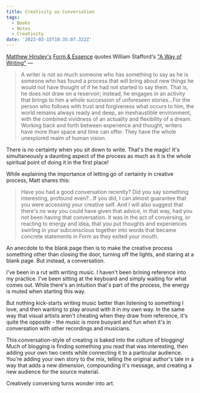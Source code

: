 ```yaml
---
title: Creativity as Conversation
tags:
  - Books
  - Notes
  - Creativity
date: '2023-03-15T10:35:07.322Z'
---
```


[Matthew Hinsley's](https://www.matthewhinsley.com/) [Form & Essence](https://www.lulu.com/shop/matthew-hinsley/form-essence/paperback/product-dwke49.html?page=1&pageSize=4) quotes William Stafford's ["A Way of Writing"](http://www2.csudh.edu/ccauthen/451S12/staffort.html) —

> A writer is not so much someone who has something to say as he is someone who has found a process that will bring about new things he would not have thought of if he had not started to say them. That is, he does not draw on a reservoir; instead, he engages in an activity that brings to him a whole succession of unforeseen stories...For the person who follows with trust and forgiveness what occurs to him, the world remains always ready and deep, an inexhaustible environment, with the combined vividness of an actuality and flexibility of a dream. Working back and forth between experience and thought, writers have more than space and time can offer. They have the whole unexplored realm of human vision.

There is no certainty when you sit down to write. That's the magic! It's simultaneously a daunting aspect of the process as much as it is the whole spiritual point of doing it in the first place!

While explaining the importance of letting go of certainty in creative process, Matt shares this:

> Have you had a good conversation recently? Did you say something interesting, profound even?...If you did, I can almost guarantee that you were accessing your creative self. And I will also suggest that there's no way you could have given that advice, in that way, had you not been having that conversation. It was in the act of conversing, or reacting to energy and idea, that you put thoughts and experiences swirling in your subconscious together into words that became concrete statements in Form as they exited your mouth.

An anecdote to the blank page then is to make the creative process something other than closing the door, turning off the lights, and staring at a blank page. But instead, a conversation.

I've been in a rut with writing music. I haven't been brining reference into my practice. I've been sitting at the keyboard and simply waiting for what comes out. While there's an intuition that's part of the process, the energy is muted when starting this way.

But nothing kick-starts writing music better than listening to something I love, and then wanting to play around with it in my own way. In the same way that visual artists aren't cheating when they draw from reference, it's quite the opposite - the music is more buoyant and fun when it's in conversation with other recordings and musicians.

This conversation-style of creating is baked into the culture of blogging! Much of blogging is finding something you read that was interesting, then adding your own two cents while connecting it to a particular audience. You're adding your own story to the mix, telling the original author's tale in a way that adds a new dimension, compounding it's message, and creating a new audience for the source material.

Creatively conversing turns wonder into art.
